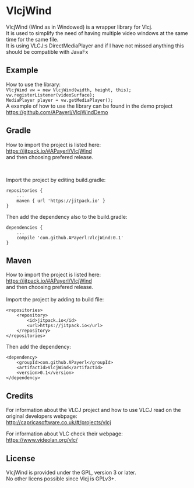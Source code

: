 # VlcjWind #

VlcjWind (Wind as in Windowed) is a wrapper library for Vlcj.<br />
It is used to simplify the need of having multiple video windows at the same time for the same file.<br />
It is using VLCJ:s DirectMediaPlayer and if I have not missed anything this should be compatible with JavaFx

## Example ##

How to use the library:<br/>
`VlcjWind vw = new VlcjWind(width, height, this);`<br/>
`vw.registerListener(videoSurface);`<br/>
`MediaPlayer player = vw.getMediaPlayer();`<br/>
A example of how to use the library can be found in the demo project https://github.com/APayerl/VlcjWindDemo <br/>

## Gradle ##

How to import the project is listed here:<br />
https://jitpack.io/#APayerl/VlcjWind <br /> and then choosing prefered release.

<br />

Import the project by editing build.gradle:

	repositories {
		...
		maven { url 'https://jitpack.io' }
	}
	
Then add the dependency also to the build.gradle:

	dependencies {
		...
		compile 'com.github.APayerl:VlcjWind:0.1'
	}

## Maven ##

How to import the project is listed here:<br />
https://jitpack.io/#APayerl/VlcjWind<br />and then choosing prefered release.
<br /><br />
Import the project by adding to build file:

	<repositories>
		<repository>
		    <id>jitpack.io</id>
		    <url>https://jitpack.io</url>
		</repository>
	</repositories>
	
Then add the dependency:

	<dependency>
	    <groupId>com.github.APayerl</groupId>
	    <artifactId>VlcjWind</artifactId>
	    <version>0.1</version>
	</dependency>

## Credits ##

For information about the VLCJ project and how to use VLCJ read on the original developers webpage:<br />
http://capricasoftware.co.uk/#/projects/vlcj

For information about VLC check their webpage:<br />
https://www.videolan.org/vlc/

## License ##

VlcjWind is provided under the GPL, version 3 or later.<br/>
No other licens possible since Vlcj is GPLv3+.
